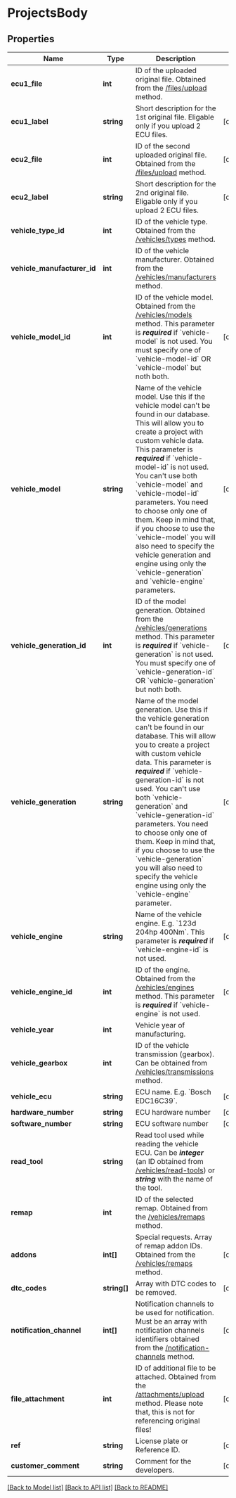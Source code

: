 # ProjectsBody

## Properties
Name | Type | Description | Notes
------------ | ------------- | ------------- | -------------
**ecu1_file** | **int** | ID of the uploaded original file. Obtained from the [/files/upload](#operation/file_upload) method. | 
**ecu1_label** | **string** | Short description for the 1st original file. Eligable only if you upload 2 ECU files. | [optional] 
**ecu2_file** | **int** | ID of the second uploaded original file. Obtained from the [/files/upload](#operation/file_upload) method. | [optional] 
**ecu2_label** | **string** | Short description for the 2nd original file. Eligable only if you upload 2 ECU files. | [optional] 
**vehicle_type_id** | **int** | ID of the vehicle type. Obtained from the [/vehicles/types](#operation/vehicles_types_list) method. | 
**vehicle_manufacturer_id** | **int** | ID of the vehicle manufacturer. Obtained from the [/vehicles/manufacturers](#operation/vehicles_manufacturers_list) method. | 
**vehicle_model_id** | **int** | ID of the vehicle model. Obtained from the [/vehicles/models](#operation/vehicles_models_list) method. This parameter is ***required*** if &#x60;vehicle-model&#x60; is not used. You must specify one of &#x60;vehicle-model-id&#x60; OR &#x60;vehicle-model&#x60; but noth both. | [optional] 
**vehicle_model** | **string** | Name of the vehicle model. Use this if the vehicle model can&#x27;t be found in our database. This will allow you to create a project with custom vehicle data. This parameter is ***required*** if &#x60;vehicle-model-id&#x60; is not used. You can&#x27;t use both &#x60;vehicle-model&#x60; and &#x60;vehicle-model-id&#x60; parameters. You need to choose only one of them. Keep in mind that, if you choose to use the &#x60;vehicle-model&#x60; you will also need to specify the vehicle generation and engine using only the &#x60;vehicle-generation&#x60; and &#x60;vehicle-engine&#x60; parameters. | [optional] 
**vehicle_generation_id** | **int** | ID of the model generation. Obtained from the [/vehicles/generations](#operation/vehicles_generations_list) method. This parameter is ***required*** if &#x60;vehicle-generation&#x60; is not used. You must specify one of &#x60;vehicle-generation-id&#x60; OR &#x60;vehicle-generation&#x60; but noth both. | [optional] 
**vehicle_generation** | **string** | Name of the model generation. Use this if the vehicle generation can&#x27;t be found in our database. This will allow you to create a project with custom vehicle data. This parameter is ***required*** if &#x60;vehicle-generation-id&#x60; is not used. You can&#x27;t use both &#x60;vehicle-generation&#x60; and &#x60;vehicle-generation-id&#x60; parameters. You need to choose only one of them. Keep in mind that, if you choose to use the &#x60;vehicle-generation&#x60; you will also need to specify the vehicle engine using only the &#x60;vehicle-engine&#x60; parameter. | [optional] 
**vehicle_engine** | **string** | Name of the vehicle engine. E.g. &#x60;123d 204hp 400Nm&#x60;. This parameter is ***required*** if &#x60;vehicle-engine-id&#x60; is not used. | [optional] 
**vehicle_engine_id** | **int** | ID of the engine. Obtained from the [/vehicles/engines](#operation/vehicles_engines_list) method. This parameter is ***required*** if &#x60;vehicle-engine&#x60; is not used. | [optional] 
**vehicle_year** | **int** | Vehicle year of manufacturing. | 
**vehicle_gearbox** | **int** | ID of the vehicle transmission (gearbox). Can be obtained from [/vehicles/transmissions](#operation/vehicles_transmissions_list) method. | 
**vehicle_ecu** | **string** | ECU name. E.g. &#x60;Bosch EDC16C39&#x60;. | [optional] 
**hardware_number** | **string** | ECU hardware number | [optional] 
**software_number** | **string** | ECU software number | [optional] 
**read_tool** | **string** | Read tool used while reading the vehicle ECU. Can be ***integer*** (an ID obtained from [/vehicles/read-tools](#operation/read_tools_list)) or ***string*** with the name of the tool. | 
**remap** | **int** | ID of the selected remap. Obtained from the  [/vehicles/remaps](#operation/remaps_list) method. | 
**addons** | **int[]** | Special requests. Array of remap addon IDs. Obtained from the [/vehicles/remaps](#operation/remaps_list) method. | [optional] 
**dtc_codes** | **string[]** | Array with DTC codes to be removed. | [optional] 
**notification_channel** | **int[]** | Notification channels to be used for notification. Must be an array with notification channels identifiers obtained from the [/notification-channels](#operation/notification_channels_list) method. | [optional] 
**file_attachment** | **int** | ID of additional file to be attached. Obtained from the [/attachments/upload](#operation/attachment_upload) method. Please note that, this is not for referencing original files! | [optional] 
**ref** | **string** | License plate or Reference ID. | [optional] 
**customer_comment** | **string** | Comment for the developers. | [optional] 

[[Back to Model list]](../../README.md#documentation-for-models) [[Back to API list]](../../README.md#documentation-for-api-endpoints) [[Back to README]](../../README.md)

